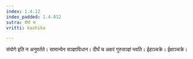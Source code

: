```yaml
---
index: 1.4.12
index_padded: 1.4.012
sutra: दीर्घं च
vritti: kashika

---
```

संयोगे इति न अनुवर्तते। सामान्येन सञ्ज्ञाविधान। दीर्घं च अक्षरं गुरुसञ्ज्ञं भवति। ईहाञ्चक्रे। ईक्षाञ्चक्रे।
